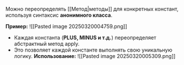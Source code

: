 
Можно переопределять [[Метод|методы]] для конкретных констант, используя синтаксис **анонимного класса**.

**Пример:**
![[Pasted image 20250320004759.png]]
- Каждая константа (**PLUS, MINUS и т.д.**) переопределяет абстрактный метод apply.
- Это позволяет каждой константе выполнять свою уникальную логику.
**Использование:**
![[Pasted image 20250320005309.png]]